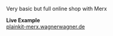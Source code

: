 Very basic but full online shop with Merx

**Live Example**  
[plainkit-merx.wagnerwagner.de](http://plainkit-merx.wagnerwagner.de)

